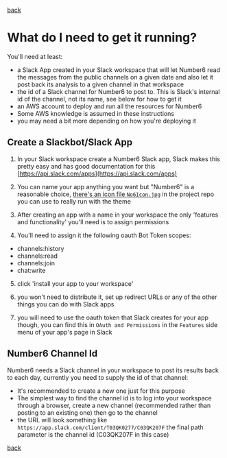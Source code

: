 [back](./)

# What do I need to get it running?

You'll need at least:

- a Slack App created in your Slack workspace that will let Number6 read the messages from the public channels on a given date and also let it post back its analysis to a given channel in that workspace
- the id of a Slack channel for Number6 to post to. This is Slack's internal id of the channel, not its name, see below for how to get it
- an AWS account to deploy and run all the resources for Number6
- Some AWS knowledge is assumed in these instructions
- you may need a bit more depending on how you're deploying it

## Create a Slackbot/Slack App

1. In your Slack workspace create a Number6 Slack app, Slack makes this pretty easy and has good documentation for this [https://api.slack.com/apps](https://api.slack.com/apps)

2. You can name your app anything you want but "Number6" is a reasonable choice, [there's an icon file `No6Icon.jpg`](https://github.com/Number6App/number6app.github.io/blob/master/assets/images/No6Icon.jpg) in the project repo you can use to really run with the theme

3. After creating an app with a name in your workspace the only 'features and functionality' you'll need is to assign permissions

4. You'll need to assign it the following oauth Bot Token scopes:

- channels:history
- channels:read
- channels:join
- chat:write

5. click 'install your app to your workspace'

6. you won't need to distribute it, set up redirect URLs or any of the other things you can do with Slack apps

7. you will need to use the oauth token that Slack creates for your app though, you can find this in `OAuth and Permissions` in the `Features` side menu of your app's page in Slack

## Number6 Channel Id

Number6 needs a Slack channel in your workspace to post its results back to each day, currently you need to supply the id of that channel: 

- It's recommended to create a new one just for this purpose 
- The simplest way to find the channel id is to log into your workspace through a browser, create a new channel (recommended rather than posting to an existing one) then go to the channel
- the URL will look something like `https://app.slack.com/client/T03QK0277/C03QK207F` the final path parameter is the channel id (C03QK207F in this case)

[back](./)

